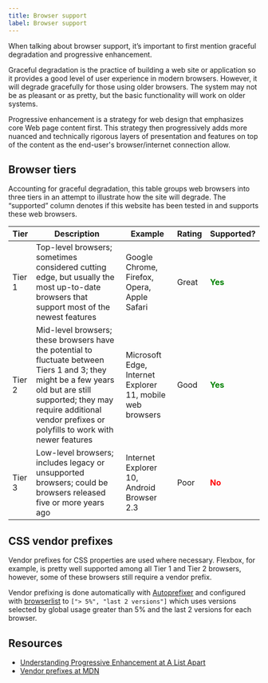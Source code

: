 ```yaml
---
title: Browser support
label: Browser support
---
```


When talking about browser support, it’s important to first mention graceful degradation and progressive enhancement.

Graceful degradation is the practice of building a web site or application so it provides a good level of user experience in modern browsers. However, it will degrade gracefully for those using older browsers. The system may not be as pleasant or as pretty, but the basic functionality will work on older systems.

Progressive enhancement is a strategy for web design that emphasizes core Web page content first. This strategy then progressively adds more nuanced and technically rigorous layers of presentation and features on top of the content as the end-user's browser/internet connection allow.

## Browser tiers

Accounting for graceful degradation, this table groups web browsers into three tiers in an attempt to illustrate how the site will degrade. The “supported” column denotes if this website has been tested in and supports these web browsers.

| Tier | Description | Example | Rating | Supported? |
|------|-------------|---------|--------|------------|
| Tier 1 | Top-level browsers; sometimes considered cutting edge, but usually the most up-to-date browsers that support most of the newest features | Google Chrome, Firefox, Opera, Apple Safari | Great | <b style="color: green">Yes</b> |
| Tier 2 | Mid-level browsers; these browsers have the potential to fluctuate between Tiers 1 and 3; they might be a few years old but are still supported; they may require additional vendor prefixes or polyfills to work with newer features | Microsoft Edge, Internet Explorer 11, mobile web browsers | Good | <b style="color: green">Yes</b> |
| Tier 3 | Low-level browsers; includes legacy or unsupported browsers; could be browsers released five or more years ago | Internet Explorer 10, Android Browser 2.3 | Poor | <b style="color: red">No</b> |

## CSS vendor prefixes

Vendor prefixes for CSS properties are used where necessary. Flexbox, for example, is pretty well supported among all Tier 1 and Tier 2 browsers, however, some of these browsers still require a vendor prefix.

Vendor prefixing is done automatically with [Autoprefixer](https://github.com/postcss/autoprefixer) and configured with [browserlist](https://github.com/ai/browserslist) to `["> 5%", "last 2 versions"]` which uses versions selected by global usage greater than 5% and  the last 2 versions for each browser.

## Resources

* [Understanding Progressive Enhancement at A List Apart](https://alistapart.com/article/understandingprogressiveenhancement)
* [Vendor prefixes at MDN](https://developer.mozilla.org/en-US/docs/Glossary/Vendor_Prefix)
